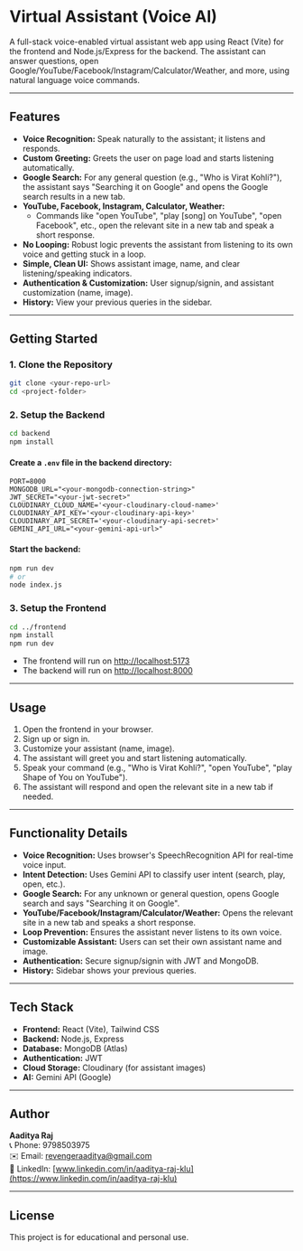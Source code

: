 # Virtual Assistant (Voice AI)

A full-stack voice-enabled virtual assistant web app using React (Vite) for the frontend and Node.js/Express for the backend. The assistant can answer questions, open Google/YouTube/Facebook/Instagram/Calculator/Weather, and more, using natural language voice commands.

---

## Features

- **Voice Recognition:** Speak naturally to the assistant; it listens and responds.
- **Custom Greeting:** Greets the user on page load and starts listening automatically.
- **Google Search:** For any general question (e.g., "Who is Virat Kohli?"), the assistant says "Searching it on Google" and opens the Google search results in a new tab.
- **YouTube, Facebook, Instagram, Calculator, Weather:**
  - Commands like "open YouTube", "play [song] on YouTube", "open Facebook", etc., open the relevant site in a new tab and speak a short response.
- **No Looping:** Robust logic prevents the assistant from listening to its own voice and getting stuck in a loop.
- **Simple, Clean UI:** Shows assistant image, name, and clear listening/speaking indicators.
- **Authentication & Customization:** User signup/signin, and assistant customization (name, image).
- **History:** View your previous queries in the sidebar.

---

## Getting Started

### 1. Clone the Repository
```bash
git clone <your-repo-url>
cd <project-folder>
```

### 2. Setup the Backend
```bash
cd backend
npm install
```

#### Create a `.env` file in the backend directory:
```
PORT=8000
MONGODB_URL="<your-mongodb-connection-string>"
JWT_SECRET="<your-jwt-secret>"
CLOUDINARY_CLOUD_NAME='<your-cloudinary-cloud-name>'
CLOUDINARY_API_KEY='<your-cloudinary-api-key>'
CLOUDINARY_API_SECRET='<your-cloudinary-api-secret>'
GEMINI_API_URL="<your-gemini-api-url>"
```

#### Start the backend:
```bash
npm run dev
# or
node index.js
```

### 3. Setup the Frontend
```bash
cd ../frontend
npm install
npm run dev
```

- The frontend will run on [http://localhost:5173](http://localhost:5173)
- The backend will run on [http://localhost:8000](http://localhost:8000)

---

## Usage
1. Open the frontend in your browser.
2. Sign up or sign in.
3. Customize your assistant (name, image).
4. The assistant will greet you and start listening automatically.
5. Speak your command (e.g., "Who is Virat Kohli?", "open YouTube", "play Shape of You on YouTube").
6. The assistant will respond and open the relevant site in a new tab if needed.

---

## Functionality Details
- **Voice Recognition:** Uses browser's SpeechRecognition API for real-time voice input.
- **Intent Detection:** Uses Gemini API to classify user intent (search, play, open, etc.).
- **Google Search:** For any unknown or general question, opens Google search and says "Searching it on Google".
- **YouTube/Facebook/Instagram/Calculator/Weather:** Opens the relevant site in a new tab and speaks a short response.
- **Loop Prevention:** Ensures the assistant never listens to its own voice.
- **Customizable Assistant:** Users can set their own assistant name and image.
- **Authentication:** Secure signup/signin with JWT and MongoDB.
- **History:** Sidebar shows your previous queries.

---

## Tech Stack
- **Frontend:** React (Vite), Tailwind CSS
- **Backend:** Node.js, Express
- **Database:** MongoDB (Atlas)
- **Authentication:** JWT
- **Cloud Storage:** Cloudinary (for assistant images)
- **AI:** Gemini API (Google)

---

## Author
**Aaditya Raj**  
📞 Phone: 9798503975  
✉️ Email: revengeraaditya@gmail.com  
🔗 LinkedIn: [www.linkedin.com/in/aaditya-raj-klu](https://www.linkedin.com/in/aaditya-raj-klu)

---

## License
This project is for educational and personal use. 
